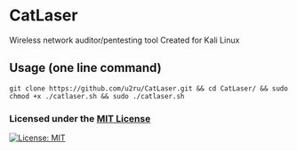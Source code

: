 # CatLaser
Wireless network auditor/pentesting tool
Created for Kali Linux

## Usage (one line command)
```
git clone https://github.com/u2ru/CatLaser.git && cd CatLaser/ && sudo chmod +x ./catlaser.sh && sudo ./catlaser.sh
```

### Licensed under the [MIT License](LICENSE)

[![License: MIT](https://img.shields.io/badge/License-MIT-yellow.svg)](https://opensource.org/licenses/MIT)
